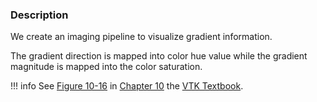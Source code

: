 ### Description

We create an imaging pipeline to visualize gradient information.

The gradient direction is mapped into color hue value while the gradient magnitude is mapped into the color saturation.

!!! info
    See [Figure 10-16](/VTKBook/10Chapter10/#Figure%2010-16) in [Chapter 10](/VTKBook/10Chapter10) the [VTK Textbook](/VTKBook/01Chapter1).
